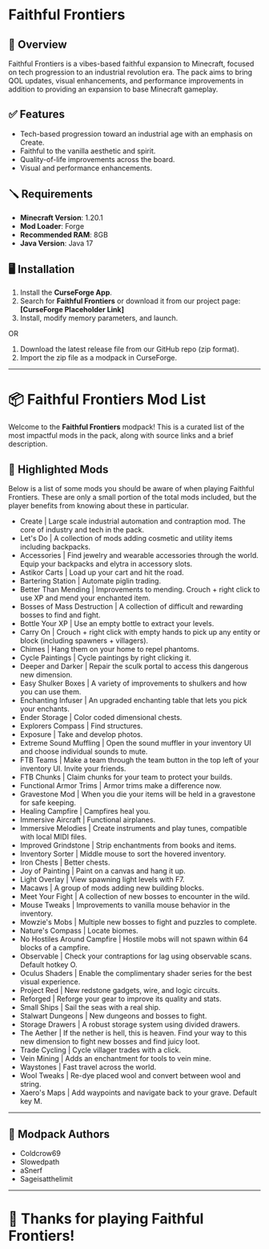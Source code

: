 # Faithful Frontiers

## 📄 Overview

Faithful Frontiers is a vibes-based faithful expansion to Minecraft, focused on tech progression to an industrial revolution era. The pack aims to bring QOL updates, visual enhancements, and performance improvements in addition to providing an expansion to base Minecraft gameplay.

## ✅ Features

- Tech-based progression toward an industrial age with an emphasis on Create.
- Faithful to the vanilla aesthetic and spirit.
- Quality-of-life improvements across the board.
- Visual and performance enhancements.

## 🪛 Requirements

- **Minecraft Version**: 1.20.1  
- **Mod Loader**: Forge  
- **Recommended RAM**: 8GB
- **Java Version**: Java 17

## 🖥️ Installation

1. Install the **CurseForge App**.
2. Search for **Faithful Frontiers** or download it from our project page: **[CurseForge Placeholder Link]**
3. Install, modify memory parameters, and launch.

OR

1. Download the latest release file from our GitHub repo (zip format).
2. Import the zip file as a modpack in CurseForge.

---

# 📦 Faithful Frontiers Mod List

Welcome to the **Faithful Frontiers** modpack! This is a curated list of the most impactful mods in the pack, along with source links and a brief description.

## 🔨 Highlighted Mods

Below is a list of some mods you should be aware of when playing Faithful Frontiers. These are only a small portion of the total mods included, but the player benefits from knowing about these in particular.

- Create | Large scale industrial automation and contraption mod. The core of industry and tech in the pack.
- Let's Do | A collection of mods adding cosmetic and utility items including backpacks.
- Accessories | Find jewelry and wearable accessories through the world. Equip your backpacks and elytra in accessory slots.
- Astikor Carts | Load up your cart and hit the road. 
- Bartering Station | Automate piglin trading. 
- Better Than Mending | Improvements to mending. Crouch + right click to use XP and mend your enchanted item.
- Bosses of Mass Destruction | A collection of difficult and rewarding bosses to find and fight.
- Bottle Your XP | Use an empty bottle to extract your levels.
- Carry On | Crouch + right click with empty hands to pick up any entity or block (including spawners + villagers).
- Chimes | Hang them on your home to repel phantoms.
- Cycle Paintings | Cycle paintings by right clicking it.
- Deeper and Darker | Repair the sculk portal to access this dangerous new dimension.
- Easy Shulker Boxes | A variety of improvements to shulkers and how you can use them.
- Enchanting Infuser | An upgraded enchanting table that lets you pick your enchants.
- Ender Storage | Color coded dimensional chests.
- Explorers Compass | Find structures.
- Exposure | Take and develop photos.
- Extreme Sound Muffling | Open the sound muffler in your inventory UI and choose individual sounds to mute.
- FTB Teams | Make a team through the team button in the top left of your inventory UI. Invite your friends.
- FTB Chunks | Claim chunks for your team to protect your builds.
- Functional Armor Trims | Armor trims make a difference now.
- Gravestone Mod | When you die your items will be held in a gravestone for safe keeping.
- Healing Campfire | Campfires heal you.
- Immersive Aircraft | Functional airplanes.
- Immersive Melodies | Create instruments and play tunes, compatible with local MIDI files.
- Improved Grindstone | Strip enchantments from books and items.
- Inventory Sorter | Middle mouse to sort the hovered inventory.
- Iron Chests | Better chests.
- Joy of Painting | Paint on a canvas and hang it up.
- Light Overlay | View spawning light levels with F7.
- Macaws | A group of mods adding new building blocks.
- Meet Your Fight | A collection of new bosses to encounter in the wild.
- Mouse Tweaks | Improvements to vanilla mouse behavior in the inventory.
- Mowzie's Mobs | Multiple new bosses to fight and puzzles to complete.
- Nature's Compass | Locate biomes.
- No Hostiles Around Campfire | Hostile mobs will not spawn within 64 blocks of a campfire.
- Observable | Check your contraptions for lag using observable scans. Default hotkey O.
- Oculus Shaders | Enable the complimentary shader series for the best visual experience.
- Project Red | New redstone gadgets, wire, and logic circuits.
- Reforged | Reforge your gear to improve its quality and stats.
- Small Ships | Sail the seas with a real ship.
- Stalwart Dungeons | New dungeons and bosses to fight.
- Storage Drawers | A robust storage system using divided drawers.
- The Aether | If the nether is hell, this is heaven. Find your way to this new dimension to fight new bosses and find juicy loot.
- Trade Cycling | Cycle villager trades with a click.
- Vein Mining | Adds an enchantment for tools to vein mine.
- Waystones | Fast travel across the world.
- Wool Tweaks | Re-dye placed wool and convert between wool and string.
- Xaero's Maps | Add waypoints and navigate back to your grave. Default key M.

---

## 🎥 Modpack Authors

- Coldcrow69  
- Slowedpath  
- aSnerf
- Sageisatthelimit

---

# 🚀 Thanks for playing **Faithful Frontiers**!
